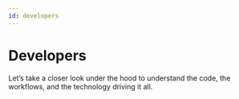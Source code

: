 ```yaml
---
id: developers
---
```


# Developers

Let’s take a closer look under the hood to understand the code, the workflows, and the technology driving it all.